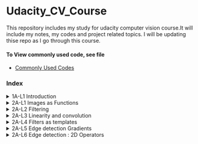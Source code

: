 # Udacity_CV_Course
This repository includes my study for udacity computer vision course.It will include my notes, my codes and project related topics. I will be updating thise repo as I go through this course.

#### To View commonly used code, see file
- [Commonly Used Codes](Useful_Codes.md)

### Index
<details>
<summary> 1A-L1 Introduction</summary>
  
- [Notes](1AL1_Introduction/notes.md)
</details>
<details>
<summary> 2A-L1 Images as Functions</summary>


- [Notes](2AL1_Images_as_Functions/notes.md)
</details>
<details>
<summary> 2A-L2 Filtering</summary>


- [Notes](2AL2_Filtering/notes.md)
</details>
<details>
<summary> 2A-L3 Linearity and convolution</summary>


- [Notes](2AL3_Linearity_and_convolution/notes.md)
</details>
<details>
<summary> 2A-L4 Filters as templates</summary>


- [Notes](2AL4_Filters_as_templates/notes.md)
</details>
<details>
<summary> 2A-L5 Edge detection Gradients</summary>


- [Notes](2AL5_Edge_detection_Gradients/notes.md)
</details>
<details>
<summary> 2A-L6 Edge detection : 2D Operators</summary>


- [Notes](2AL6_Edge_detection2D_operators/notes.md)
</details>
